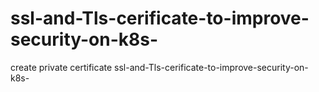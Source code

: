 # ssl-and-Tls-cerificate-to-improve-security-on-k8s-
create private certificate ssl-and-Tls-cerificate-to-improve-security-on-k8s-
